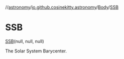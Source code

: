 //[astronomy](../../../../index.md)/[io.github.cosinekitty.astronomy](../../index.md)/[Body](../index.md)/[SSB](index.md)

# SSB

[SSB](index.md)(null, null, null)

The Solar System Barycenter.

